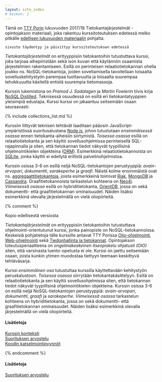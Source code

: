 ```yaml
---
layout: site_index
# kesken: 1
---
```


Tämä on [TTY Porin](http://www.poridi.fi) lukuvuoden 2017/18 Tietokantajärjestelmät -opintojakson materiaali, joka rakentuu kurssitoteutuksen edetessä melko pitkälle [edellisen lukuvuoden materiaalin](https://timedu.github.io/tkj2017k/) pohjalta. 


~~~
sivusto täydentyy ja päivittyy kurssitoteutuksen edetessä
~~~

*Tietokantajärjestelmät* on erityyppisiin tietokantoihin tutustuttava kurssi, joka tarjoaa aihepiiristään sekä ison kuvan että käytännön osaamista järjestelmien rakentamiseen. Esillä on perinteisen relaatiotietokannan ohella joukko ns. NoSQL-tietokantoja, joiden soveltamisella tavoitellaan toisaalta sovelluskehitystyön parempaa tuottavuutta ja toisaalta suurempaa tehokkuuutta käsitellä entistä suurempia tietomassoja.

Kurssin lukemistona on *Pramod J. Sadalagen* ja *Martin Fowlerin* tiivis kirja [NoSQL Distilled](https://martinfowler.com/books/nosql.html). Teknisessä osuudessä on esillä eri tietokantatyyppien yleisimpiä edustajia. Kurssi kurssi on jakaantuu seitsemään osaan seuraavasti:

{% include collections_list.md %}

Kurssiin liittyvät teknisen tehtävät laaditaan pääosin JavaScript-ympäristössä suoritusalustana [Node.js](https://nodejs.org/en/), johon tutustutaan *ensimmäisessä osassa* ennen tietokanta-aiheisiin siirtymistä. *Toisessa osassa* esillä on relaatiotietokanta ja sen käyttö sovellusohjelmissa perinteisellä SQL-rajapinnalla ja siten, että tietokannan tiedot näkyvät tyypillisinä ohjelmointikielen objekteina ([ORM](https://en.wikipedia.org/wiki/Object-relational_mapping)). Esimerkkinä relaatiotietokannoista on [SQLite][sqlite], jonka käyttö ei edellytä erillistä palvelinohjelmistoa.

Kurssin osissa 3-6 on esillä neljä NoSQL-tietokantojen  perustyyppiä: *avain-arvopari*, *dokumentti*, *sarakeperhe* ja *graafi*. Näistä kolme ensimmäistä ovat ns. [aggregaattitietokantoja](https://martinfowler.com/bliki/AggregateOrientedDatabase.html), joista esimerkkeinä toimivat [Riak][riak], [MongoDB][mongodb] ja [Cassandra][cassandra]. Graafitietokannoista tarkastelun kohteena on [Neo4j][neo4j]. *Viimeisessä osassa* esillä on hybriditietokanta, [OrientDB][orientdb], jossa on sekä dokumentti- että graafitietokannan ominaisuudet. Näiden lisäksi esimerkkinä olevalla järjestelmällä on vielä oliopiirteitä.


[sqlite]: https://www.sqlite.org
[riak]: http://basho.com/products/riak-kv/
[mongodb]: https://www.mongodb.com
[neo4j]: https://neo4j.com
[cassandra]: http://cassandra.apache.org
[orientdb]: http://orientdb.com




{% comment %}

Kopio edellisestä versiosta


*Tietokantajärjestelmät* on erityyppisiin tietokantoihin tutustuttava ohjelmointi-orientutunut kurssi, jonka painopiste on NoSQL-tietokannoissa. Keskeisiä pohjatietoja tälle kurssille antavat TTY Porissa [Olio-ohjelmointi][olio], [Web-ohjelmointi][jwo] sekä [Tiedonhallinta ja tietokannat][tiha]. Opintojakson toteutusperiaatteena on *ongelmakeskeinen itseopiskelu ohjatusti (OIO)* siten, että varsinasta luento-opetusta ei ole. Kurssi on jaettu seitsemään osaan, joista kunkin ytimen muodostaa tiettyyn teemaan keskittyvä tehtäväsarja.

[olio]: http://www.tut.fi/opinto-opas/wwwoppaat/opas2016-2017/pori/laitokset/Pori/PLA-32100.html
[jwo]: http://www.tut.fi/opinto-opas/wwwoppaat/opas2016-2017/pori/laitokset/Pori/PLA-32811.html
[tiha]: http://www.tut.fi/opinto-opas/wwwoppaat/opas2016-2017/pori/laitokset/Pori/PLA-32602.html

Kurssi *ensimmäinen osa* tutustuttaa kurssilla käyttettavään kehitystyön peruskalustoon. *Toisessa osassa* siirrytään tietokantakäsittelyyn. Esillä on relaatiotietokanta ja sen käyttö sovellusohjelmissa siten, että tietokannan tiedot näkyvät tyypillisinä ohjelmointikielen objekteina. Kurssin osissa 3-6 on esillä neljä NoSQL-tietokantojen  perustyyppiä: *avain-arvopari*, *dokumentti*, *graafi* ja *sarakeperhe*. *Viimeisessä osassa* tarkastelun kohteena on hybriditietokanta, jossa on sekä dokumentti- että graafitietokannan ominaisuudet. Näiden lisäksi esimerkkinä olevalla järjestelmällä on vielä oliopiirteitä.

#### Lisätietoja

[Kurssin konteksti](konteksti)   
[Suorituksen arvostelu](arvostelu)   
[Koodin katselmointipyynnöt](https://moodle2.tut.fi/mod/forum/discuss.php?d=74758)   


{% endcomment %}

#### Lisätietoja

[Suorituksen arvostelu](arvostelu)   
